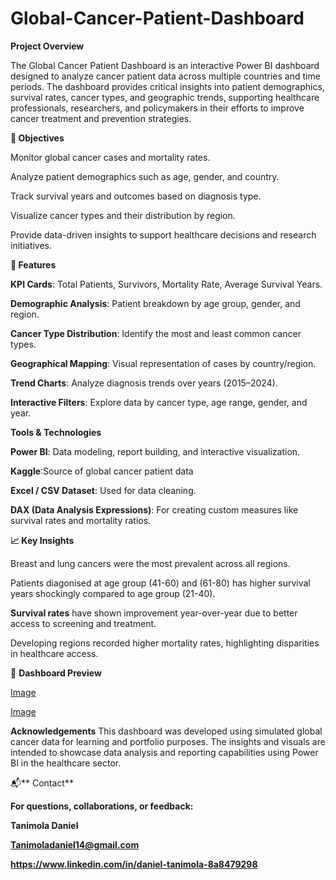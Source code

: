 # Global-Cancer-Patient-Dashboard

**Project Overview**

The Global Cancer Patient Dashboard is an interactive Power BI dashboard designed to analyze cancer patient data across multiple countries and time periods. The dashboard provides critical insights into patient demographics, survival rates, cancer types, and geographic trends, supporting healthcare professionals, researchers, and policymakers in their efforts to improve cancer treatment and prevention strategies.

**🎯 Objectives**

Monitor global cancer cases and mortality rates.

Analyze patient demographics such as age, gender, and country.

Track survival years and outcomes based on diagnosis type.

Visualize cancer types and their distribution by region.

Provide data-driven insights to support healthcare decisions and research initiatives.

**📌 Features**

**KPI Cards**: Total Patients, Survivors, Mortality Rate, Average Survival Years.

**Demographic Analysis**: Patient breakdown by age group, gender, and region.

**Cancer Type Distribution**: Identify the most and least common cancer types.

**Geographical Mapping**: Visual representation of cases by country/region.

**Trend Charts**: Analyze diagnosis trends over years (2015–2024).

**Interactive Filters**: Explore data by cancer type, age range, gender, and year.

**Tools & Technologies**

**Power BI**: Data modeling, report building, and interactive visualization.

**Kaggle**:Source of global cancer patient data

**Excel / CSV Dataset**: Used for data cleaning.

**DAX (Data Analysis Expressions)**: For creating custom measures like survival rates and mortality ratios.

**📈 Key Insights**

Breast and lung cancers were the most prevalent across all regions.

Patients diagonised at age group (41-60) and (61-80) has higher survival years shockingly compared to age group (21-40).

**Survival rates** have shown improvement year-over-year due to better access to screening and treatment.

Developing regions recorded higher mortality rates, highlighting disparities in healthcare access.

📸 **Dashboard Preview**

[Image](https://github.com/user-attachments/assets/c6dedf29-2878-49af-8d2c-5c3f432f0b8d)

[Image](https://github.com/user-attachments/assets/40643aa1-c9a8-4480-ae53-a3241a25f19c)

 **Acknowledgements**
This dashboard was developed using simulated global cancer data for learning and portfolio purposes. The insights and visuals are intended to showcase data analysis and reporting capabilities using Power BI in the healthcare sector.

📬** Contact**

**For questions, collaborations, or feedback:**

**Tanimola Daniel**

**Tanimoladaniel14@gmail.com**

**https://www.linkedin.com/in/daniel-tanimola-8a8479298**

